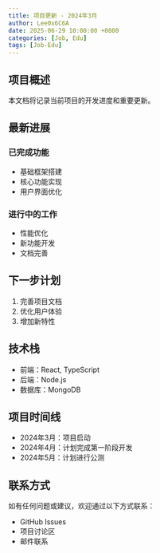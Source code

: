 ```yaml
---
title: 项目更新 - 2024年3月
author: Lee0x6C6A
date: 2025-06-29 10:00:00 +0800
categories: [Job, Edu]
tags: [Job-Edu]
---
```


## 项目概述

本文档将记录当前项目的开发进度和重要更新。

## 最新进展

### 已完成功能
- 基础框架搭建
- 核心功能实现
- 用户界面优化

### 进行中的工作
- 性能优化
- 新功能开发
- 文档完善

## 下一步计划

1. 完善项目文档
2. 优化用户体验
3. 增加新特性

## 技术栈

- 前端：React, TypeScript
- 后端：Node.js
- 数据库：MongoDB

## 项目时间线

- 2024年3月：项目启动
- 2024年4月：计划完成第一阶段开发
- 2024年5月：计划进行公测

## 联系方式

如有任何问题或建议，欢迎通过以下方式联系：

- GitHub Issues
- 项目讨论区
- 邮件联系 